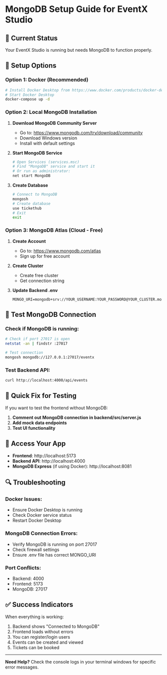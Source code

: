 # MongoDB Setup Guide for EventX Studio

## 🚨 **Current Status**
Your EventX Studio is running but needs MongoDB to function properly.

## 🔧 **Setup Options**

### Option 1: Docker (Recommended)
```bash
# Install Docker Desktop from https://www.docker.com/products/docker-desktop/
# Start Docker Desktop
docker-compose up -d
```

### Option 2: Local MongoDB Installation
1. **Download MongoDB Community Server**
   - Go to: https://www.mongodb.com/try/download/community
   - Download Windows version
   - Install with default settings

2. **Start MongoDB Service**
   ```bash
   # Open Services (services.msc)
   # Find "MongoDB" service and start it
   # Or run as administrator:
   net start MongoDB
   ```

3. **Create Database**
   ```bash
   # Connect to MongoDB
   mongosh
   # Create database
   use tickethub
   # Exit
   exit
   ```

### Option 3: MongoDB Atlas (Cloud - Free)
1. **Create Account**
   - Go to: https://www.mongodb.com/atlas
   - Sign up for free account

2. **Create Cluster**
   - Create free cluster
   - Get connection string

3. **Update Backend .env**
   ```env
   MONGO_URI=mongodb+srv://YOUR_USERNAME:YOUR_PASSWORD@YOUR_CLUSTER.mongodb.net/YOUR_DATABASE
   ```

## 🧪 **Test MongoDB Connection**

### Check if MongoDB is running:
```bash
# Check if port 27017 is open
netstat -an | findstr :27017

# Test connection
mongosh mongodb://127.0.0.1:27017/eventx
```

### Test Backend API:
```bash
curl http://localhost:4000/api/events
```

## 🚀 **Quick Fix for Testing**

If you want to test the frontend without MongoDB:

1. **Comment out MongoDB connection in backend/src/server.js**
2. **Add mock data endpoints**
3. **Test UI functionality**

## 📱 **Access Your App**

- **Frontend**: http://localhost:5173
- **Backend API**: http://localhost:4000
- **MongoDB Express** (if using Docker): http://localhost:8081

## 🔍 **Troubleshooting**

### Docker Issues:
- Ensure Docker Desktop is running
- Check Docker service status
- Restart Docker Desktop

### MongoDB Connection Errors:
- Verify MongoDB is running on port 27017
- Check firewall settings
- Ensure .env file has correct MONGO_URI

### Port Conflicts:
- Backend: 4000
- Frontend: 5173
- MongoDB: 27017

## ✅ **Success Indicators**

When everything is working:
1. Backend shows "Connected to MongoDB"
2. Frontend loads without errors
3. You can register/login users
4. Events can be created and viewed
5. Tickets can be booked

---

**Need Help?** Check the console logs in your terminal windows for specific error messages.
